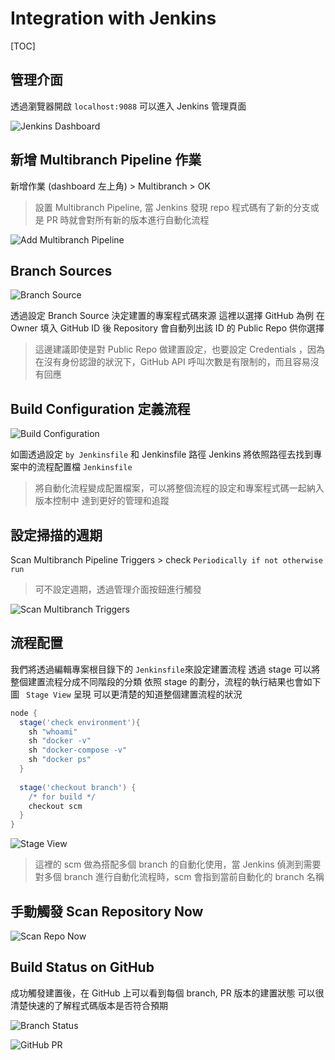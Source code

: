 # Integration with Jenkins

[TOC]

## 管理介面

透過瀏覽器開啟 `localhost:9088` 
可以進入 Jenkins 管理頁面

![Jenkins Dashboard](./assets/jenkins_dashboard.png)



## 新增 Multibranch Pipeline 作業 

新增作業 (dashboard 左上角) > Multibranch > OK

>
> 設置 Multibranch Pipeline, 當 Jenkins 發現 repo 程式碼有了新的分支或是 PR 時就會對所有新的版本進行自動化流程
>

![Add Multibranch Pipeline](./assets/multibranch_pipeline.png)



## Branch Sources

![Branch Source](./assets/branch_source.png)

透過設定 Branch Source 決定建置的專案程式碼來源
這裡以選擇 GitHub 為例
在 Owner 填入 GitHub ID 後
Repository 會自動列出該 ID 的 Public Repo 供你選擇

> 這邊建議即使是對 Public Repo 做建置設定，也要設定 Credentials ，因為在沒有身份認證的狀況下，GitHub API 呼叫次數是有限制的，而且容易沒有回應



## Build Configuration 定義流程

![Build Configuration](./assets/build_configuration.png)

如圖透過設定 `by Jenkinsfile` 和 Jenkinsfile 路徑
Jenkins 將依照路徑去找到專案中的流程配置檔 `Jenkinsfile `

> 將自動化流程變成配置檔案，可以將整個流程的設定和專案程式碼一起納入版本控制中
> 達到更好的管理和追蹤



## 設定掃描的週期

Scan Multibranch Pipeline Triggers > check `Periodically if not otherwise run`

> 可不設定週期，透過管理介面按鈕進行觸發

![Scan Multibranch Triggers](./assets/scan_multibranch_triggers.png)



## 流程配置

我們將透過編輯專案根目錄下的 `Jenkinsfile`來設定建置流程
透過 stage 可以將整個建置流程分成不同階段的分類
依照 stage 的劃分，流程的執行結果也會如下圖 ` Stage View` 呈現
可以更清楚的知道整個建置流程的狀況

```groovy
node {
  stage('check environment'){
    sh "whoami"
    sh "docker -v"
    sh "docker-compose -v"
    sh "docker ps"
  }
  
  stage('checkout branch') {
    /* for build */
    checkout scm
  }
}
```

![Stage View](./assets/stage_view.png)

> 這裡的 scm 做為搭配多個 branch 的自動化使用，當 Jenkins 偵測到需要對多個 branch 進行自動化流程時，scm 會指到當前自動化的 branch 名稱



## 手動觸發 Scan Repository Now

![Scan Repo Now](assets/scan_repo_now.png)



## Build Status on GitHub

成功觸發建置後，在 GitHub 上可以看到每個 branch, PR 版本的建置狀態
可以很清楚快速的了解程式碼版本是否符合預期

![Branch Status](assets/branch_status.png)

![GitHub PR](assets/github_pr.png)
